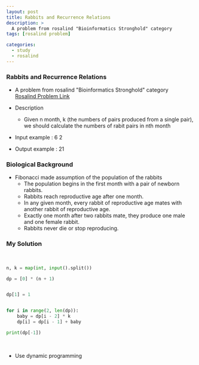 ```yaml
---
layout: post
title: Rabbits and Recurrence Relations
description: >
  A problem from rosalind "Bioinformatics Stronghold" category
tags: [rosalind problem]

categories:
  - study
  - rosalind
---
```

### Rabbits and Recurrence Relations
* A problem from rosalind "Bioinformatics Stronghold" category<br>
[Rosalind Problem Link](https://rosalind.info/problems/fib/)

* Description
  * Given n month, k (the numbers of pairs produced from a single pair), we should calculate the numbers of rabit pairs in nth month
* Input example : 6 2
* Output example : 21

### Biological Background
* Fibonacci made assumption of the population of the rabbits
  * The population begins in the first month with a pair of newborn rabbits.
  * Rabbits reach reproductive age after one month.
  * In any given month, every rabbit of reproductive age mates with another rabbit of reproductive age.
  * Exactly one month after two rabbits mate, they produce one male and one female rabbit.
  * Rabbits never die or stop reproducing.

### My Solution
<br>

~~~python
n, k = map(int, input().split())

dp = [0] * (n + 1)


dp[1] = 1


for i in range(2, len(dp)):
    baby = dp[i - 2] * k
    dp[i] = dp[i - 1] + baby

print(dp[-1])
~~~

<br>

* Use dynamic programming

